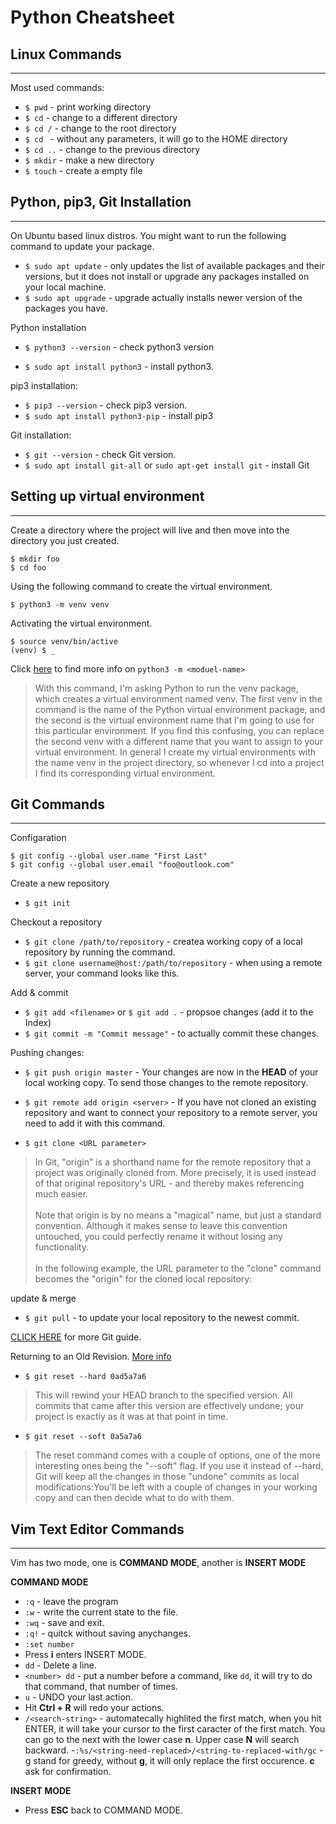 # Python Cheatsheet

## Linux Commands
---

Most used commands:

- `$ pwd` - print working directory
- `$ cd` - change to a different directory
- `$ cd /` - change to the root directory
- `$ cd ` - without any parameters, it will go to the HOME directory
- `$ cd ..` - change to the previous directory
- `$ mkdir` - make a new directory
- `$ touch` - create a empty file


## Python, pip3, Git Installation
---

On Ubuntu based linux distros. You might want to run the following command to update your package.


- `$ sudo apt update` - only updates the list of available packages and their versions, but it does not install or upgrade any packages installed on your local machine.
- `$ sudo apt upgrade` - upgrade actually installs newer version of the packages you have.

Python installation

- `$ python3 --version` - check python3 version

- `$ sudo apt install python3` - install python3.

pip3 installation:

- `$ pip3 --version` - check pip3 version.
- `$ sudo apt install python3-pip` - install pip3

Git installation:

- `$ git --version` - check Git version.
- `$ sudo apt install git-all` or `sudo apt-get install git` - install Git

## Setting up virtual environment
---

Create a directory where the project will live and then move into the directory you just created.

```
$ mkdir foo
$ cd foo
```

Using the following command to create the virtual environment.

`$ python3 -m venv venv`  

Activating the virtual environment.

```
$ source venv/bin/active
(venv) $ _

```

Click [here](https://docs.python.org/3/using/cmdline.html#cmdoption-m) to find more info on `python3 -m <moduel-name>`

> With this command, I'm asking Python to run the venv package, which creates a virtual environment named venv. The first venv in the command is the name of the Python virtual environment package, and the second is the virtual environment name that I'm going to use for this particular environment. If you find this confusing, you can replace the second venv with a different name that you want to assign to your virtual environment. In general I create my virtual environments with the name venv in the project directory, so whenever I cd into a project I find its corresponding virtual environment.

## Git Commands
---

Configaration
```
$ git config --global user.name "First Last"
$ git config --global user.email "foo@outlook.com"
```

Create a new repository
- `$ git init`

Checkout a repository
- `$ git clone /path/to/repository` - createa working copy of a local repository by running the command.
- `$ git clone username@host:/path/to/repository` - when using a remote server, your command looks like this.

Add & commit
- `$ git add <filename>` or `$ git add .` - propsoe changes (add it to the Index)
- `$ git commit -m "Commit message"` - to actually commit these changes.


Pushing changes:
-  `$ git push origin master` - Your changes are now in the **HEAD** of your local working copy. To send those changes to the remote repository.

- `$ git remote add origin <server>` - If you have not cloned an existing repository and want to connect your repository to a remote server, you need to add it with this command.

- `$ git clone <URL parameter>`
>In Git, "origin" is a shorthand name for the remote repository that a project was originally cloned from. More precisely, it is used instead of that original repository's URL - and thereby makes referencing much easier.<br><br>
>Note that origin is by no means a "magical" name, but just a standard convention. Although it makes sense to leave this convention untouched, you could perfectly rename it without losing any functionality.<br><br>
>In the following example, the URL parameter to the "clone" command becomes the "origin" for the cloned local repository:



update & merge

- `$ git pull` - to update your local repository to the newest commit.


[CLICK HERE](https://rogerdudler.github.io/git-guide/) for more Git guide.


Returning to an Old Revision. [More info](https://www.git-tower.com/learn/git/faq/restore-repo-to-previous-revision)

- `$ git reset --hard 0ad5a7a6`
> This will rewind your HEAD branch to the specified version. All commits that came after this version are effectively undone; your project is exactly as it was at that point in time.

- `$ git reset --soft 0a5a7a6`
>The reset command comes with a couple of options, one of the more interesting ones being the "--soft" flag. If you use it instead of --hard, Git will keep all the changes in those "undone" commits as local modifications:You'll be left with a couple of changes in your working copy and can then decide what to do with them.

## Vim Text Editor Commands
---

Vim has two mode, one is **COMMAND MODE**, another is **INSERT MODE**

**COMMAND MODE**
- `:q` - leave the program
- `:w` - write the current state to the file.
- `:wq` - save and exit.
- `:q!`  - quitck without saving anychanges.
- `:set number`
- Press **i** enters INSERT MODE.
- `dd` - Delete a line.
- `<number> dd` - put a number before a command, like `dd`, it will try to do that command, that number of times.
- `u` - UNDO your last action.
- Hit **Ctrl + R** will redo your actions.
- `/<search-string>` - automatecally highlited the first match, when you hit ENTER, it will take your cursor to the first caracter of the first match. You can go to the next with the lower case **n**. Upper case **N** will search backward.
-`:%s/<string-need-replaced>/<string-to-replaced-with/gc` - g stand for greedy, without **g**, it will only replace the first occurence. **c** ask for confirmation.  

**INSERT MODE**
- Press **ESC** back to COMMAND MODE.
